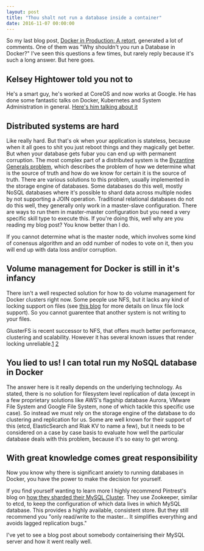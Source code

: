 ```yaml
---
layout: post
title: "Thou shalt not run a database inside a container"
date: 2016-11-07 00:00:00
---
```


So my last blog post, [Docker in Production: A retort](http://patrobinson.github.io/2016/11/05/docker-in-production/), generated a lot of comments. One of them was "Why shouldn't you run a Database in Docker?" I've seen this questions a few times, but rarely reply because it's such a long answer. But here goes.

## Kelsey Hightower told you not to

He's a smart guy, he's worked at CoreOS and now works at Google. He has done some fantastic talks on Docker, Kubernetes and System Administration in general. [Here's him talking about it](https://youtu.be/Nosa5-xcATw?t=1080)

## Distributed systems are hard

Like really hard. But that's ok when your application is stateless, because when it all goes to shit you just reboot things and they magically get better. But when your database gets fubar you can end up with permanent corruption. The most complex part of a distributed system is the [Byzantine Generals problem](https://en.wikipedia.org/wiki/Byzantine_fault_tolerance#The_Byzantine_Generals.27_Problem), which describes the problem of how we determine what is the source of truth and how do we know for certain it is the source of truth. There are various solutions to this problem, usually implemented in the storage engine of databases. Some databases do this well, mostly NoSQL databases where it's possible to shard data across multiple nodes by not supporting a JOIN operation. Traditional relational databases do not do this well, they generally only work  in a master-slave configuration. There are ways to run them in master-master configuration but you need a very specific skill type to execute this. If you're doing this, well why are you reading my blog post? You know better than I do.

If you cannot determine what is the master node, which involves some kind of conensus algorithm and an odd number of nodes to vote on it, then you will end up with data loss and/or corruption.

## Volume management for Docker is still in it's infancy

There isn't a well respected solution for how to do volume management for Docker clusters right now. Some people use NFS, but it lacks any kind of locking support on files (see [this blog](http://0pointer.de/blog/projects/locking.html) for more details on linux file lock support). So you cannot guarentee that another system is not writing to your files.

GlusterFS is recent successor to NFS, that offers much better performance, clustering and scalability. However it has several known issues that render locking unreliable.[1](https://bugzilla.redhat.com/show_bug.cgi?id=1194546) [2](https://bugzilla.redhat.com/show_bug.cgi?id=1287099)

## You lied to us! I can total run my NoSQL database in Docker

The answer here is it really depends on the underlying technology. As stated, there is no solution for filesystem level replication of data (except in a few proprietary solutions like AWS's flagship database Aurora, VMware File System and Google File System, none of which tackle this specific use case). So instead we must rely on the storage engine of the database to do clustering and replication for us. Some are well known for their support of this (etcd, ElasticSearch and Riak KV to name a few), but it needs to be considered on a case by case basis to evaluate how well the particular database deals with this problem, because it's so easy to get wrong.

## With great knowledge comes great responsibility

Now you know why there is significant anxiety to running databases in Docker, you have the power to make the decision for yourself.

If you find yourself wanting to learn more I highly recommend Pintrest's blog on [how they sharded their MySQL Cluster](https://engineering.pinterest.com/blog/sharding-pinterest-how-we-scaled-our-mysql-fleet). They use Zookeeper, similar to etcd, to keep the configuration of which data lives in which MySQL database. This provides a highly available, consistent store. But they still recommend you "only read/write to the master... It simplifies everything and avoids lagged replication bugs."

I've yet to see a blog post about somebody containerising their MySQL server and how it went really well.
